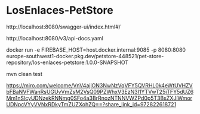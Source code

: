 # LosEnlaces-PetStore
http://localhost:8080/swagger-ui/index.html#/

http://localhost:8080/v3/api-docs.yaml


docker run -e FIREBASE_HOST=host.docker.internal:9085 -p 8080:8080 europe-southwest1-docker.pkg.dev/petstore-448521/pet-store-repository/los-enlaces-petstore:1.0.0-SNAPSHOT


mvn clean test


https://miro.com/welcome/VnV4ajlON3NwNzVqVFY5QVRHL0k4eWtUVHZVbFBaNVFWanRsUGUvVmZsM2VsQ09PZWhxV3EzN3I1YTVwT25iTFY5dUZ6Mm1nSlcyUDNzekRNNmg0SFo4a3BrRnozNTNNVWZPd0p5T3BsZXJiWmorUDNpcVYyVVNxRDkyTmZUZXohZQ==?share_link_id=972822618721